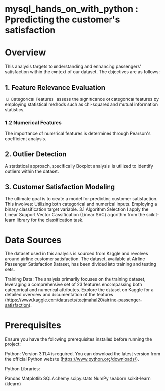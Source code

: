# mysql_hands_on_with_python : Ppredicting the customer's satisfaction
# Overview
This analysis targets to understanding and enhancing passengers' satisfaction within the context of our dataset. The objectives are as follows:

## 1. Feature Relevance Evaluation
1.1 Categorical Features
I assess the significance of categorical features by employing statistical methods such as chi-squared and mutual information statistics.

### 1.2 Numerical Features
The importance of numerical features is determined through Pearson's coefficient analysis.

## 2. Outlier Detection
A statistical approach, specifically Boxplot analysis, is utilized to identify outliers within the dataset.

## 3. Customer Satisfaction Modeling
The ultimate goal is to create a model for predicting customer satisfaction. This involves:
Utilizing both categorical and numerical inputs.
Employing a binary classification target variable.
3.1 Algorithm Selection
I apply the Linear Support Vector Classification (Linear SVC) algorithm from the scikit-learn library for the classification task.

# Data Sources
The dataset used in this analysis is sourced from Kaggle and revolves around airline customer satisfaction. The dataset, available at Airline Passenger Satisfaction Dataset, has been divided into training and testing sets.

Training Data: The analysis primarily focuses on the training dataset, leveraging a comprehensive set of 23 features encompassing both categorical and numerical attributes.
Explore the dataset on Kaggle for a detailed overview and documentation of the features (https://www.kaggle.com/datasets/teejmahal20/airline-passenger-satisfaction).

# Prerequisites
Ensure you have the following prerequisites installed before running the project:

Python: Version 3.11.4 is required. You can download the latest version from the official Python website (https://www.python.org/downloads/).

Python Libraries:

Pandas
Matplotlib
SQLAlchemy
scipy.stats
NumPy
seaborn
scikit-learn (klearn)
